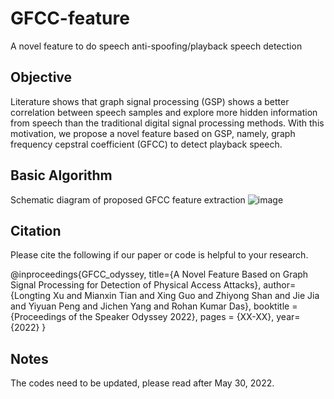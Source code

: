 # GFCC-feature
A novel feature to do speech anti-spoofing/playback speech detection

Objective
--------------------------------------------
Literature shows that graph signal processing (GSP) shows a better correlation between speech samples and explore more hidden information from speech than the traditional digital signal processing methods. With this motivation, we propose a novel feature based on GSP, namely, graph frequency cepstral coefficient
(GFCC) to detect playback speech. 

Basic Algorithm
-------------------------------------------------
Schematic diagram of proposed GFCC feature extraction
![image](https://user-images.githubusercontent.com/104196800/164699194-bc6bec16-5341-4688-9d83-ffe9ee16e712.png)

Citation
-----------------------------------------------
Please cite the following if our paper or code is helpful to your research.

@inproceedings{GFCC_odyssey,
  title={A Novel Feature Based on Graph Signal Processing for Detection of Physical Access Attacks},
  author={Longting Xu and Mianxin Tian and Xing Guo and Zhiyong Shan and Jie Jia and Yiyuan Peng and Jichen Yang and Rohan Kumar Das},
  booktitle = {Proceedings of the Speaker Odyssey 2022},
  pages = {XX-XX},
  year={2022}
}

Notes
----------------------------------
The codes need to be updated, please read after May 30, 2022.


